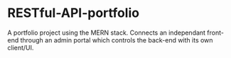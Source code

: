 # RESTful-API-portfolio

A portfolio project using the MERN stack. Connects an independant front-end through an admin portal which controls the back-end with its own client/UI.  
